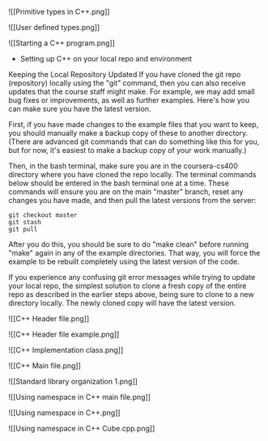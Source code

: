 
![[Primitive types in C++.png]]

![[User defined types.png]]

![[Starting a C++ program.png]]

* Setting up C++ on your local repo and environment

Keeping the Local Repository Updated
If you have cloned the git repo (repository) locally using the "git" command, then you can also receive updates that the course staff might make. For example, we may add small bug fixes or improvements, as well as further examples. Here's how you can make sure you have the latest version.

First, if you have made changes to the example files that you want to keep, you should manually make a backup copy of these to another directory. (There are advanced git commands that can do something like this for you, but for now, it's easiest to make a backup copy of your work manually.)

Then, in the bash terminal, make sure you are in the coursera-cs400 directory where you have cloned the repo locally. The terminal commands below should be entered in the bash terminal one at a time. These commands will ensure you are on the main "master" branch, reset any changes you have made, and then pull the latest versions from the server:

```
git checkout master
git stash
git pull
```

After you do this, you should be sure to do "make clean" before running "make" again in any of the example directories. That way, you will force the example to be rebuilt completely using the latest version of the code.

If you experience any confusing git error messages while trying to update your local repo, the simplest solution to clone a fresh copy of the entire repo as described in the earlier steps above, being sure to clone to a new directory locally. The newly cloned copy will have the latest version.

![[C++ Header file.png]]

![[C++ Header file example.png]]

![[C++ Implementation class.png]]

![[C++ Main file.png]]

![[Standard library organization 1.png]]


![[Using namespace in C++ main file.png]]

![[Using namespace in C++.png]]

![[Using namespace in C++ Cube.cpp.png]]